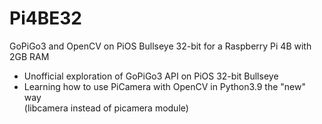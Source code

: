 # Pi4BE32
GoPiGo3 and OpenCV on PiOS Bullseye 32-bit for a Raspberry Pi 4B with 2GB RAM  

- Unofficial exploration of GoPiGo3 API on PiOS 32-bit Bullseye  
- Learning how to use PiCamera with OpenCV in Python3.9 the "new" way  
  (libcamera instead of picamera module)
 


